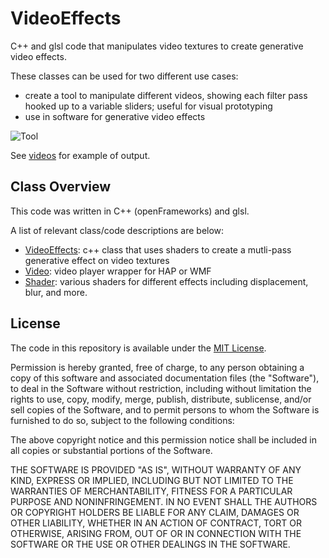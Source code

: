 # VideoEffects

C++ and glsl code that manipulates video textures to create generative video effects. 

These classes can be used for two different use cases: 
* create a tool to manipulate different videos, showing each filter pass hooked up to a variable sliders; useful for visual prototyping
* use in software for generative video effects

![Tool](https://github.com/nicoleyimessier/VideoEffects/blob/master/documentation/imgs/tools.png)

See [videos](https://github.com/nicoleyimessier/VideoEffects/tree/master/documentation/vids) for example of output. 

## Class Overview

This code was written in C++ (openFrameworks) and glsl. 

A list of relevant class/code descriptions are below: 
* [VideoEffects](https://github.com/nicoleyimessier/VideoEffects/tree/master/src/VideoEffects): c++ class that uses shaders to create a mutli-pass generative effect on video textures 
* [Video](https://github.com/nicoleyimessier/VideoEffects/tree/master/src/Video): video player wrapper for HAP or WMF 
* [Shader](https://github.com/nicoleyimessier/VideoEffects/tree/master/src/shaders): various shaders for different effects including displacement, blur, and more. 


## License 

The code in this repository is available under the [MIT License](https://en.wikipedia.org/wiki/MIT_License).

Permission is hereby granted, free of charge, to any person obtaining a copy of this software and associated documentation files (the "Software"), to deal in the Software without restriction, including without limitation the rights to use, copy, modify, merge, publish, distribute, sublicense, and/or sell copies of the Software, and to permit persons to whom the Software is furnished to do so, subject to the following conditions:

The above copyright notice and this permission notice shall be included in all copies or substantial portions of the Software.

THE SOFTWARE IS PROVIDED "AS IS", WITHOUT WARRANTY OF ANY KIND, EXPRESS OR IMPLIED, INCLUDING BUT NOT LIMITED TO THE WARRANTIES OF MERCHANTABILITY, FITNESS FOR A PARTICULAR PURPOSE AND NONINFRINGEMENT. IN NO EVENT SHALL THE AUTHORS OR COPYRIGHT HOLDERS BE LIABLE FOR ANY CLAIM, DAMAGES OR OTHER LIABILITY, WHETHER IN AN ACTION OF CONTRACT, TORT OR OTHERWISE, ARISING FROM, OUT OF OR IN CONNECTION WITH THE SOFTWARE OR THE USE OR OTHER DEALINGS IN THE SOFTWARE.
